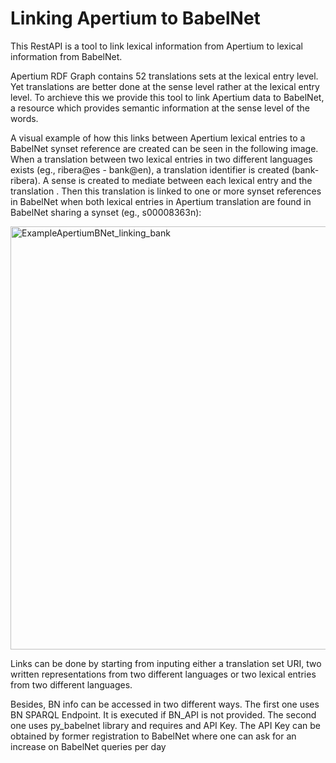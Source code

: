 # Linking Apertium to BabelNet
This RestAPI is a tool to link lexical information from Apertium to lexical information from BabelNet.

Apertium RDF Graph contains 52 translations sets at the lexical entry level. Yet translations are better done at the sense level rather at the lexical entry level. To archieve this we provide this tool to link Apertium data to BabelNet, a resource which provides semantic information at the sense level of the words. 

A visual example of how this links between Apertium lexical entries to a BabelNet synset reference are created can be seen in the following image. When a translation between two lexical entries in two different languages exists (eg., ribera@es - bank@en), a translation identifier is created (bank-ribera). A sense is created to mediate between each lexical entry and the translation . Then this translation is linked to one or more synset references in BabelNet when both lexical entries in Apertium translation are found in BabelNet sharing a synset (eg., s00008363n):

<img width="677" alt="ExampleApertiumBNet_linking_bank" src="https://user-images.githubusercontent.com/79651222/175898594-e943ccb9-2f79-4aed-8361-acaec8ad5320.png">

Links can be done by starting from inputing either a translation set URI, two written representations from two different languages or two lexical entries from two different languages. 


Besides, BN info can be accessed in two different ways. The first one uses BN SPARQL Endpoint. It is executed if BN_API is not provided. The second one uses py_babelnet library and requires and API Key. The API Key can be obtained by former registration to BabelNet where one can ask for an increase on BabelNet queries per day 

